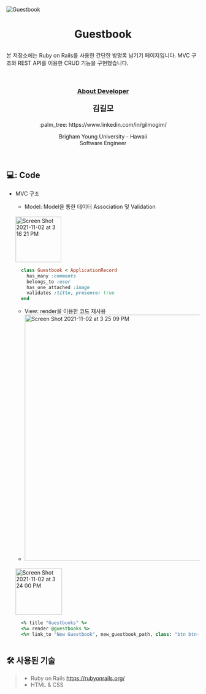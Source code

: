 ![Guestbook](https://user-images.githubusercontent.com/59432666/128343662-e58adbd3-4e7a-4506-808d-63dbc61c0390.png)
# <p align="center"> Guestbook</p>

<p>
본 저장소에는 Ruby on Rails를 사용한 간단한 방명록 남기기 페이지입니다. MVC 구조와 REST API를 이용한 CRUD 기능을 구현했습니다.
</p>
<br/>


### <p align="center" style="text-decoration:underline">About Developer</p>

**<p align="center" style="font-size:15pt">김길모</p>**
<p align="center">:palm_tree: https://www.linkedin.com/in/gilmogim/ </p>
<p align="center">
Brigham Young University - Hawaii<br/>
Software Engineer<br/>
</p>
<br/>

## 💻: Code


- MVC 구조
  * Model: Model을 통한 데이터 Association 및 Validation
  <br/>
  
  <img width="119" alt="Screen Shot 2021-11-02 at 3 16 21 PM" src="https://user-images.githubusercontent.com/59432666/139795640-782c6cec-8c65-43d3-b963-65e4c55358fc.png">
  
  ```ruby   
    class Guestbook < ApplicationRecord
      has_many :comments  
      belongs_to :user
      has_one_attached :image
      validates :title, presence: true
    end
  ```
  * View: render을 이용한 코드 재사용
  * <img width="643" alt="Screen Shot 2021-11-02 at 3 25 09 PM" src="https://user-images.githubusercontent.com/59432666/139797039-154a87b6-005e-4fb7-b0ab-296213d15987.png">

  <br/>
  <img width="121" alt="Screen Shot 2021-11-02 at 3 24 00 PM" src="https://user-images.githubusercontent.com/59432666/139796489-7a64e65b-220a-4239-bfae-d251ec799bad.png">
   
  ```ruby 
    <% title "Guestbooks" %>
    <%= render @guestbooks %>
    <%= link_to "New Guestbook", new_guestbook_path, class: "btn btn-primary" %>
    
  ```

## :hammer_and_wrench: 사용된 기술
> + Ruby on Rails https://rubyonrails.org/
> + HTML & CSS

<br/>
